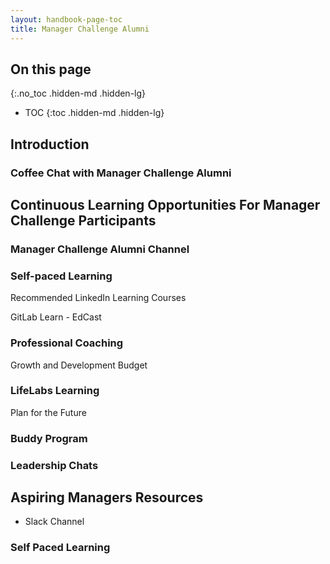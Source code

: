 ```yaml
---
layout: handbook-page-toc
title: Manager Challenge Alumni 
---
```


## On this page
{:.no_toc .hidden-md .hidden-lg}

- TOC
{:toc .hidden-md .hidden-lg}

## Introduction

### Coffee Chat with Manager Challenge Alumni

## Continuous Learning Opportunities For Manager Challenge Participants

### Manager Challenge Alumni Channel

### Self-paced Learning

Recommended LinkedIn Learning Courses

GitLab Learn - EdCast

### Professional Coaching

Growth and Development Budget

### LifeLabs Learning

Plan for the Future

### Buddy Program

### Leadership Chats

## Aspiring Managers Resources

- Slack Channel

### Self Paced Learning 

